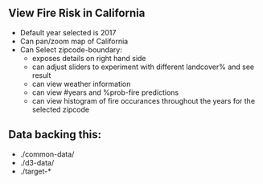 ## View Fire Risk in California
- Default year selected is 2017
- Can pan/zoom map of California
- Can Select zipcode-boundary:
  + exposes details on right hand side
  + can adjust sliders to experiment with 
    different landcover% and see result
  + can view weather information
  + can view #years and %prob-fire predictions
  + can view histogram of fire occurances
    throughout the years for the selected zipcode

## Data backing this:
- ./common-data/
- ./d3-data/
- ./target-\*

